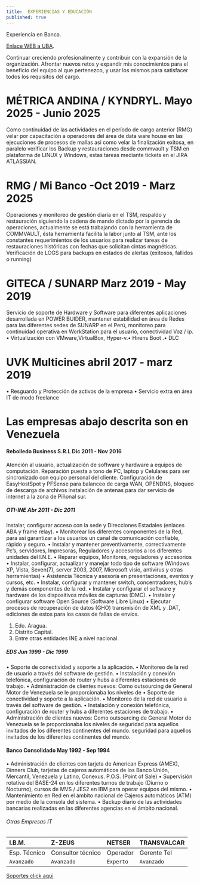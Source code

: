 ```yaml
---
title: 	EXPERIENCIAS Y EDUCACIÓN
published: true
---
```


Experiencia en Banca.

[Enlace WEB a UBA](http://bit.ly/2lJMsgO).

Continuar creciendo profesionalmente y contribuir con la expansión de la organización. Afrontar nuevos retos y expandir mis conocimientos para el beneficio del equipo al que pertenezco, y usar los mismos para satisfacer todos los requisitos del cargo.

# [](#header-1) MÉTRICA ANDINA / KYNDRYL. Mayo 2025 - Junio 2025

Como continuidad de las actividades en el período de cargo anterior (RMG) velar por capacitación a operadores del área de data ware house en las ejecuciones de procesos de mallas asi como velar la finalización exitosa, en paralelo verificar los Backup y restauraciones desde commvault y TSM en plataforma de LINUX y Windows, estas tareas mediante tickets en el JIRA ATLASSIAN.

# [](#header-1) RMG / Mi Banco -Oct 2019 - Marz 2025 

Operaciones y monitoreo de gestión diaria en el TSM, respaldo y restauración siguiendo la cadena de mando dictado por la gerencia de
operaciones, actualmente se está trabajando con la herramienta de COMMVAULT, ésta herramienta facilita la labor junto al TSM, ante los constantes requerimientos de los usuarios para realizar tareas de restauraciones históricas con fechas que solicitan cintas magnéticas. Verificación de LOGS para backups en estados de alertas (exitosos, fallidos o running)

# [](#header-1) GITECA / SUNARP Marz 2019 - May 2019

Servicio de soporte de Hardware y Software para diferentes aplicaciones desarrollada en POWER BUIDER, mantener estabilidad en área
de Redes para las diferentes sedes de SUNARP en el Perú, monitoreo para continuidad operativa en WorkStation para el usuario,
conectividad Voz / ip. • Virtualización con VMware,VirtualBox, Hyper-v.• Hirens Boot .• DLC

# [](#header-1) UVK Multicines abril 2017 - marz 2019
• Resguardo y Protección de activos de la empresa • Servicio extra en área IT de modo freelance

# Las empresas abajo descrita son en Venezuela


#### [](#header-3) Rebolledo Business S.R.L Dic 2011 - Nov 2016

Atención al usuario, actualización de software y hardware a equipos de computación. Reparación puesta a tono de PC, laptop y Celulares para ser sincronizado con equipo personal del cliente. Configuración de EasyHostSpot y PFSense para balanceo de carga WAN, OPENDNS, bloqueo de descarga de archivos instalación de antenas para dar servicio de internet a la zona de Piñonal sur.

##### [](#header-3) OTI-INE Abr 2011 - Dic 2011

Instalar, configurar acceso con la sede y Direcciones Estadales (enlaces ABA y frame relay). • Monitorear los diferentes componentes de la Red, para así garantizar a los usuarios un canal de comunicación confiable, rápido y seguro. • Instalar y mantener preventivamente, correctivamente Pc’s, servidores, Impresoras, Reguladores y accesorios a los diferentes unidades del I.N.E. • Reparar equipos, Monitores, reguladores y accesorios • Instalar, configurar, actualizar y manejar todo tipo de software
(Windows XP, Vista, Seven(7), server 2003, 2007, Microsoft visio, antivirus y otras herramientas) • Asistencia Técnica y asesoría en presentaciones, eventos y cursos, etc. • Instalar, configurar y mantener switch, concentradores, hub’s y demás componentes de la red. • Instalar y configurar el software y hardware de los dispositivos móviles de capturas (DMC). • Instalar y configurar software Open Source (Software Libre Linux) • Ejecutar procesos de recuperación de datos (GHO) transmisión de XML y .DAT, ediciones de estos para los casos de fallas de envíos.

1.  Edo. Aragua.
2.  Distrito Capital.
3.  Entre otras entidades INE a nivel nacional.

##### [](#header-3) EDS Jun 1999 - Dic 1999

• Soporte de conectividad y soporte a la aplicación. • Monitoreo de la red de usuario a través del software de gestión.
• Instalación y conexión telefónica, configuración de router y hubs a diferentes estaciones de trabajo.
• Administración de clientes nuevos: Como outsourcing de General Motor de Venezuela se le proporcionaba los niveles de
• Soporte de conectividad y soporte a la aplicación. • Monitoreo de la red de usuario a través del software de gestión.
• Instalación y conexión telefónica, configuración de router y hubs a diferentes estaciones de trabajo.
• Administración de clientes nuevos: Como outsourcing de General Motor de Venezuela se le proporcionaba los niveles de
seguridad para aquellos invitados de los diferentes continentes del mundo.  seguridad para aquellos invitados de los diferentes continentes del mundo.

#### [](#header-3) Banco Consolidado May 1992 - Sep 1994

• Administración de clientes con tarjeta de American Express (AMEX), Dinners Club, tarjetas de cajeros automáticos de los
Banco Unión, Mercantil, Venezuela y Latino, Conexus. P.O.S. (Point of Sale)
• Supervisión rotativa del BASE-24 en los diferentes turnos de trabajo (Diurno o Nocturno), cursos de MVS / JES2 en IBM para operar equipos del mismo.
• Mantenimiento en Red en el ámbito nacional de Cajeros automáticos (ATM) por medio de la consola del sistema.
• Backup diario de las actividades bancarias realizadas en las diferentes agencias en el ámbito nacional.

###### [](#header-6)Otras Empresas IT

| I.B.M.       |   Z-ZEUS          |  NETSER  | TRANSVALCAR |
|:-------------|:------------------|:---------|:----------- |
| Esp. Técnico | Consultor técnico | Operador | Gerente Tel |
| `Avanzado`   | `Avanzado`        | `Experto`| `Avanzado`  |

[Soportes click aqui](https://drive.google.com/file/d/1nNlMpGsuRTlg0Ht1Y_2BDU_f9sdufHil/view?usp=drive_link)
